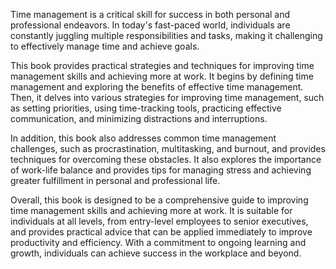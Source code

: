 
Time management is a critical skill for success in both personal and professional endeavors. In today's fast-paced world, individuals are constantly juggling multiple responsibilities and tasks, making it challenging to effectively manage time and achieve goals.

This book provides practical strategies and techniques for improving time management skills and achieving more at work. It begins by defining time management and exploring the benefits of effective time management. Then, it delves into various strategies for improving time management, such as setting priorities, using time-tracking tools, practicing effective communication, and minimizing distractions and interruptions.

In addition, this book also addresses common time management challenges, such as procrastination, multitasking, and burnout, and provides techniques for overcoming these obstacles. It also explores the importance of work-life balance and provides tips for managing stress and achieving greater fulfillment in personal and professional life.

Overall, this book is designed to be a comprehensive guide to improving time management skills and achieving more at work. It is suitable for individuals at all levels, from entry-level employees to senior executives, and provides practical advice that can be applied immediately to improve productivity and efficiency. With a commitment to ongoing learning and growth, individuals can achieve success in the workplace and beyond.
